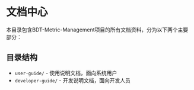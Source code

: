 # 文档中心

本目录包含BDT-Metric-Management项目的所有文档资料，分为以下两个主要部分：

## 目录结构

- `user-guide/` - 使用说明文档，面向系统用户
- `developer-guide/` - 开发说明文档，面向开发人员

